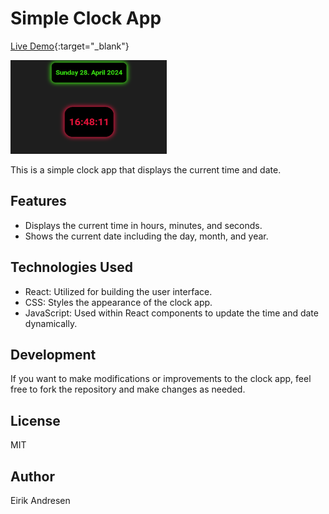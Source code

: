 # Simple Clock App

[Live Demo](https://majestic-kulfi-bddb7a.netlify.app/){:target="\_blank"}

<img src="./src/images/simple-clock-app.png" alt="Clock App Screenshot" width="250px" height="150px">

This is a simple clock app that displays the current time and date.

## Features

- Displays the current time in hours, minutes, and seconds.
- Shows the current date including the day, month, and year.

## Technologies Used

- React: Utilized for building the user interface.
- CSS: Styles the appearance of the clock app.
- JavaScript: Used within React components to update the time and date dynamically.

## Development

If you want to make modifications or improvements to the clock app, feel free to fork the repository and make changes as needed.

## License

MIT

## Author

Eirik Andresen
